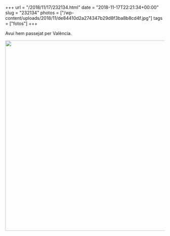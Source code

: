 +++
url = "/2018/11/17/232134.html"
date = "2018-11-17T22:21:34+00:00"
slug = "232134"
photos = ["/wp-content/uploads/2018/11/de84410d2a274347b29d8f3ba8b8cd4f.jpg"]
tags = ["fotos"]
+++

Avui hem passejat per València.

<img src="/wp-content/uploads/2018/11/de84410d2a274347b29d8f3ba8b8cd4f.jpg" width="600" height="600" />
